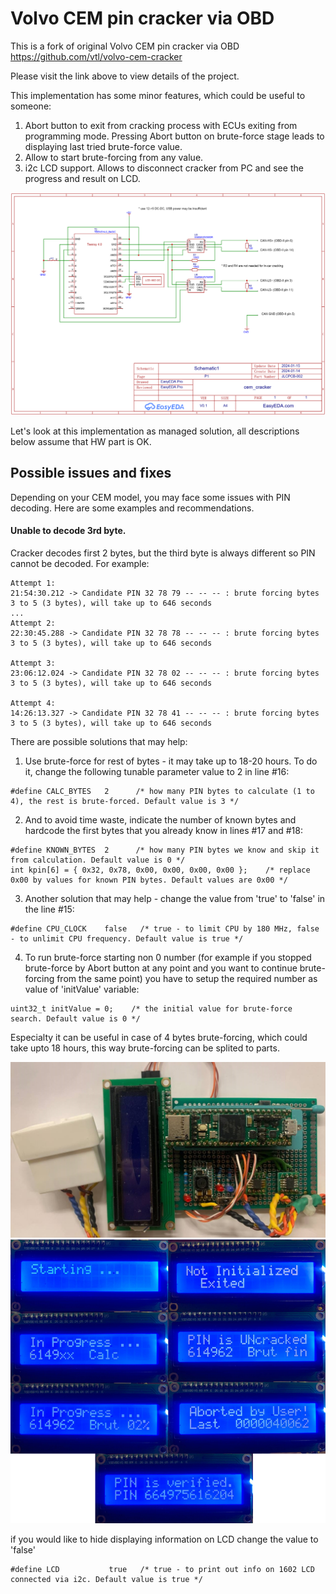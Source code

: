 # Volvo CEM pin cracker via OBD

This is a fork of original Volvo CEM pin cracker via OBD https://github.com/vtl/volvo-cem-cracker

Please visit the link above to view details of the project.

This implementation has some minor features, which could be useful to someone:
1) Abort button to exit from cracking process with ECUs exiting from programming mode. Pressing Abort button on brute-force stage leads to displaying last tried brute-force value.
2) Allow to start brute-forcing from any value.
3) i2c LCD support. Allows to disconnect cracker from PC and see the progress and result on LCD.

![Image](doc/volvo-cem-cracker-diagram.png)

Let's look at this implementation as managed solution, all descriptions below assume that HW part is OK.

## Possible issues and fixes
Depending on your CEM model, you may face some issues with PIN decoding. Here are some examples and recommendations.

#### Unable to decode 3rd byte.
Cracker decodes first 2 bytes, but the third byte is always different so PIN cannot be decoded. For example:

```
Attempt 1:
21:54:30.212 -> Candidate PIN 32 78 79 -- -- -- : brute forcing bytes 3 to 5 (3 bytes), will take up to 646 seconds
...
Attempt 2:
22:30:45.288 -> Candidate PIN 32 78 78 -- -- -- : brute forcing bytes 3 to 5 (3 bytes), will take up to 646 seconds

Attempt 3:
23:06:12.024 -> Candidate PIN 32 78 02 -- -- -- : brute forcing bytes 3 to 5 (3 bytes), will take up to 646 seconds

Attempt 4:
14:26:13.327 -> Candidate PIN 32 78 41 -- -- -- : brute forcing bytes 3 to 5 (3 bytes), will take up to 646 seconds
```

There are possible solutions that may help:
1. Use brute-force for rest of bytes - it may take up to 18-20 hours. To do it, change the following tunable parameter value to 2 in line #16:
```
#define CALC_BYTES   2      /* how many PIN bytes to calculate (1 to 4), the rest is brute-forced. Default value is 3 */
```

2. And to avoid time waste, indicate the number of known bytes and hardcode the first bytes that you already know in lines #17 and #18:
```
#define KNOWN_BYTES  2      /* how many PIN bytes we know and skip it from calculation. Default value is 0 */
int kpin[6] = { 0x32, 0x78, 0x00, 0x00, 0x00, 0x00 };    /* replace 0x00 by values for known PIN bytes. Default values are 0x00 */
```

3. Another solution that may help - change the value from 'true' to 'false' in the line #15:
```
#define CPU_CLOCK    false   /* true - to limit CPU by 180 MHz, false - to unlimit CPU frequency. Default value is true */
```

4. To run brute-force starting non 0 number (for example if you stopped brute-force by Abort button at any point and you want to continue brute-forcing from the same point) you have to setup the required number as value of 'initValue' variable:
```
uint32_t initValue = 0;    /* the initial value for brute-force search. Default value is 0 */
```
Especialty it can be useful in case of 4 bytes brute-forcing, which could take upto 18 hours, this way brute-forcing can be splited to parts.

![Image](doc/cracker_photo.jpg)
![Image](doc/lcd1602.png)

if you would like to hide displaying information on LCD change the value to 'false'
```
#define LCD           true   /* true - to print out info on 1602 LCD connected via i2c. Default value is true */
```
